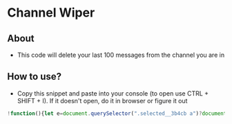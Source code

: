 # Channel Wiper
## About
- This code will delete your last 100 messages from the channel you are in
## How to use?
- Copy this snippet and paste into your console (to open use CTRL + SHIFT + I). If it doesn't open, do it in browser or figure it out
```js
!function(){let e=document.querySelector(".selected__3b4cb a")?document.querySelector(".selected__3b4cb a").href.split("/")[5]:document.querySelector(".selected_d94cf9 a").href.split("/")[5],r=(webpackChunkdiscord_app.push([[""],{},e=>{for(let r in m=[],e.c)m.push(e.c[r])}]),m).find(e=>e?.exports?.default?.getToken!==void 0).exports.default.getToken();fetch("https://discord.com/api/v9/channels/"+e+"/messages?limit=100",{headers:{accept:"*/*","accept-language":"en-US,en;q=0.9,en;q=0.8",authorization:r},referrer:"https://discord.com/",referrerPolicy:"strict-origin-when-cross-origin",body:null,method:"GET",mode:"cors",credentials:"include"}).then(t=>{t.json().then(t=>{for(let c in t=t.filter(e=>e.author.id==document.querySelector(".container_ca50b9 .avatarStack__6604a img").src.split("/")[4]))setTimeout(()=>{fetch("https://discord.com/api/v9/channels/"+e+"/messages/"+t[c].id,{headers:{accept:"*/*","accept-language":"en-US,en;q=0.9,en;q=0.8",authorization:r},referrer:"https://discord.com/",referrerPolicy:"strict-origin-when-cross-origin",body:null,method:"DELETE",mode:"cors",credentials:"include"})},2e3*c+1e3*Math.random())})})}();
```
